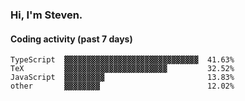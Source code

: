 ### Hi, I'm Steven.

#### Coding activity (past 7 days)
```
TypeScript  ▓▓▓▓▓▓▓▓▓▓▓▓▓▓▓▓▓▓▓▓▓▓▓▓▓▓▓▓▓▓  41.63%
TeX         ▓▓▓▓▓▓▓▓▓▓▓▓▓▓▓▓▓▓▓▓▓▓▓         32.52%
JavaScript  ▓▓▓▓▓▓▓▓▓                       13.83%
other       ▓▓▓▓▓▓▓▓                        12.02%
```
